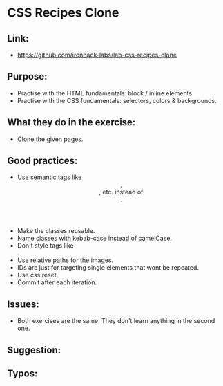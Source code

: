 # CSS Recipes Clone

## Link:
  - https://github.com/ironhack-labs/lab-css-recipes-clone
## Purpose:
  - Practise with the HTML fundamentals: block / inline elements
  - Practise with the CSS fundamentals: selectors, colors & backgrounds.
## What they do in the exercise:
  - Clone the given pages.
## Good practices:
  - Use semantic tags like <header>, <section>, etc. instead of <div>.
  - Make the classes reusable.
  - Name classes with kebab-case instead of camelCase.
  - Don't style tags like <div>.
  - Use relative paths for the images.
  - IDs are just for targeting single elements that wont be repeated.
  - Use css reset.
  - Commit after each iteration.



## Issues:
  - Both exercises are the same. They don't learn anything in the second one.
## Suggestion:

## Typos:
